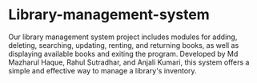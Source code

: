 # Library-management-system
Our library management system project includes modules for adding, deleting, searching, updating, renting, and returning books, as well as displaying available books and exiting the program. Developed by Md Mazharul Haque, Rahul Sutradhar, and Anjali Kumari, this system offers a simple and effective way to manage a library's inventory.
